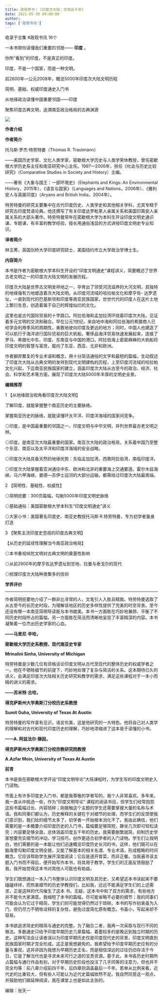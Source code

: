 ```yaml
---
title: 政观荐书丨《印度次大陆：文明五千年》
date: 2021-05-30 09:00:00
author: 
tags: ['政观书讯']
---
```



收录于合集 #政观书讯 16个

一本书带你读懂我们重要的邻居—— **印度** 。

你所“看到”的印度，不是真正的印度。

印度，不是一个国家，而是一种文明。

  

前2600年—公元2008年，概览5000年印度次大陆文明历程

简明、基础、权威印度通史入门书

从地缘政治读懂中国重要邻国——印度

聚焦印度古典文明，追溯南亚政治格局的古典渊源

![](/images/113/2.png)

  

 **作者介绍**

 **作者简介**  

托马斯·罗杰·特劳特曼（Thomas R. Trautmann）

——美国历史学家、文化人类学家，密歇根大学历史与人类学荣休教授，曾任密歇根大学历史系主任和南亚研究中心主任。1997—2006年，担任《社会与历史比较研究》（Comparative
Studies in Society and History）主编。

——著有《大象与国王：一部环境史》（Elephants and Kings: An Environmental
History，2015年）、《语言与国家》（Languages and Nations，2006年）、《雅利安人与英属印度》（Aryans and
British India，2004年）。

  

特劳特曼的研究主要集中在古代印度历史、人类学史和其他相关学科，尤其专精于研究古印度梵语论典。他还撰写了有关印度达罗毗荼人亲属关系和美国印第安人亲属关系的大部头著作。特劳特曼常年在密歇根大学为本科生开设印度文明史通识课、专题课，有丰富的教学经验，擅长用通俗浅显的方式讲授印度文明史专业知识。

**译者简介**

林玉菁，英国剑桥大学印度研究硕士、美国纽约市立大学政治学博士生。

  

 **内容简介**

本书是作者为密歇根大学本科生开设的“印度文明通史”课程讲义，简要概述了世界古老文明之一的印度次大陆文明的发展历程。

印度次大陆是世界古文明发祥地之一，孕育出了领受河流滋养的大河文明，其独特的地缘强有力地塑造着次大陆文明。从印度河流域的哈拉帕文化和摩亨佐-
达罗遗址，一直到现代的巴基斯坦和印度等南亚民族国家，世世代代的印度人在这片土地上繁衍生息，创造着属于自己的辉煌灿烂的文化。

这里也是古代国际贸易的十字路口。阿拉伯海和孟加拉湾环绕着印度次大陆，见证着多元文明的交流和融合。早在公元1世纪，来自地中海和阿拉伯海的希腊商人已经学会利用季风的周期性，勇敢地驶向印度及更远的地方；同时，中国人也建造了可以航行于海洋进行国际贸易的巨大帆船。奢侈品海洋贸易快速发展起来，连接了罗马、希腊化中东、印度、东南亚与中国的港口。阿拉伯海上密密麻麻的大帆船将印度文明的智慧与富庶，载向了东亚、西亚、北非和欧洲。

作者摒弃繁复的专业术语和概念，用十分简洁通俗的文字和最短的篇幅，生动叙述了印度次大陆从古典文明的发祥到现代文明建构的历程，上至印度河流域的哈拉帕文化兴起，下迄南亚民族国家的建立，涵盖印度次大陆从古至今的政治、经济、社会、科学和艺术等方面，展现了印度次大陆5000年丰厚的文明史全景。

  

 **编辑推荐**

1 【从地缘政治视角看印度次大陆文明】

  

了解印度，就能掌握整个南亚历史的主要脉络。

掌握南亚历史的脉络，就能读懂环太平洋、印度洋海域的国家间竞争。

  

◎印度，是中国最重要的邻国之一，印度文明与中华文明，并列世界最古老文明之林。

◎印度，是南亚次大陆最重要的国家。南亚次大陆的政治格局，关系着中国乃至整个东亚、南亚以及太平洋和印度洋海域的安全战略。

◎印度次大陆具备天然的地缘优势：东临孟加拉湾，西靠阿拉伯湾，南临印度洋。

◎印度次大陆掌握着亚洲通往中东、欧洲和北非的重要海上交通要道。霍尔木兹海峡、马六甲海峡、曼德—苏伊士运河的大部分运输，都需经过印度次大陆最南端。

  

2 【简明性、基础性、权威性】

  

◎简明扼要：300页篇幅，勾勒5000年印度文明史脉络

◎基础通俗：美国密歇根大学本科生“印度文明通史”讲义

◎大家小书：美国著名印度史、南亚史教授托马斯·R.特劳特曼，专为初学者量身打造

  

3 【聚焦主流印度史忽视的印度古典文明】

【从历史的延续性理解当今南亚政治格局】

  

◎本书重视吠陀文明对古典文明的奠基性影响

◎从前2900年的摩亨佐达罗遗址到甘地、拉曼与泰戈尔的现代

◎梳理印度次大陆种类繁多的信仰

  

 **学界评价**

 ****

作者简明扼要地介绍了一群非比寻常的人，文笔引人入胜且精致。特劳特曼选取了从古至今的长历史时段，为理解该地区的历史多样性提供了完美的时空背景。至今还没有哪一本南亚简明导读能与本书媲美。本书一方面胜在巧妙地兼顾、平衡了不同历史时段所占的篇幅，另一方面胜在简洁而清晰地呈现了丰富精深的内容。本书凝聚着一位杰出历史学家的心血。

**——马里尼·辛哈，**

 **密歇根大学历史系教授、现代南亚史专家**

 **Mrinalini Sinha, University of Michigan**

  

特劳特曼是少数几位有资格谈论印度文明从古代至现代的整体历史的权威学者之一。他在不牺牲细节的前提下，巧妙地处理了复杂与简洁的关系。这本期待已久的讲义，会满足印度次大陆相关历史研究和教学的需求，满足这些课程对于一本小而精的讲义的需求。

 **——苏米特·古哈，**

 **得克萨斯州大学奥斯汀分校历史系教授**

 **Sumit Guha, University of Texas At Austin**

  

特劳特曼的写作富有见识，语言优美，这是他研究的一大特色。他将自己对人类学的理解和对古代和现代印度历史的理解，巧妙地浓缩进了这本易于读懂的小书。

 **——A. 阿兹法尔·穆因，**

 **得克萨斯州大学奥斯汀分校宗教研究院教授**

 **A.Azfar Moin, University of Texas At Austin**

**前言**

本书是我在密歇根大学开设“印度文明导论”大班课程时，为学生写的印度文明史入门读物。

  

市面上有许多印度史入门书，都是我尊敬的学者写的，我个人非常喜欢。多年来，我一直从中挑选一些，作为“印度文明导论”
课程的阅读书目，但学生们经常抱怨这些书篇幅过长、内容琐碎；刚接触这个主题的学生还需要掌握大量的名称与术语。我和同事们都认为，历史解释的关键在于对细节的处理，而学生们的反馈使我们意识到，我们给的细节太多了，初学者一开始根本消化不了。我由此确信，他们需要的是一本概要介绍印度历史的入门书，篇幅要足够简短，静坐几次即可轻松读完；内容要足够全面，总体涵盖印度五千年的历史。我需要删繁就简，抑制历史学家想要充实细节的冲动，学习技巧，创作更适合初学者的入门读物。学生们让我明白，他们需要的是一本能让他们迅速概览印度历史长河的书，这样，他们既可以在脑海里勾勒印度文明全貌，又能了解基本的相关名谓、专业术语，形成粗略的时间概念。它应该帮助学生展开深度阅读；它应是道开胃菜，而非正餐。当我遍寻该主题入门书而不得后，便开始写作本书，将其用于教学。学生们的正面反馈鼓励了我，我开始觉得这本书对其他人可能也有助益。

  

学生们既想通过一本入门书整体认识印度文明及其历史，又希望这本书读起来不要磕磕绊绊，而热衷细节的历史学教授们，比如我，远远不能满足学生们的上述需求，正是这样的代沟催生了这本
书。无疑，这本书中和了双方的需求，有些地方并不能令大家满意。我缩短了本书的篇幅，尽可能省略不必要的细节；我的同事们可能会认为它过于精简，学生们则可能觉得仍然过于琐碎。本书的写作初衷虽为入门，但仍尽力不牺牲诠释的复杂性，避免过度简化原有概念。书虽小，写起来却不容易。

  

本书欲追求简史的精简与通史的完整。为了融合二者，我再一次采取与现行不同的做法。多数通史只给予印度早期历史几章篇幅，着墨较多的是晚近到独立时期的历史。这种写法会让读者误以为印度早期历史仅是印度现代史的背景，印度文明直到民族国家时期才完全形成。这正是我想避免的。我希望给予印度早期历史应有的分量与重视，这并非因为我想为早期历史正名，而是相信深远的过往仍旧存活于今日，它是了解当代也是寻求未来可行之道的宝贵资源。基于此，本书各历史时期所占篇幅与通行作品有别，对于早期历史阶段也投注了几乎同等的注意力，但也并不完全均等：前八章介绍前四千年，后四章则涵盖最后一千年。若单从比例来看，近代史的比重较大，但有些人可能认为近代史篇幅依然不足。我自然同意这一观点，并鼓励他们做延伸阅读，我在课堂上也是如此主张的。

  

编辑：张天一  

  

  

